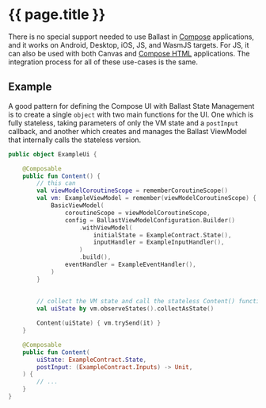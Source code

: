 ---
---

# {{ page.title }}

There is no special support needed to use Ballast in [Compose][1] applications, and it works on Android, Desktop, iOS, 
JS, and WasmJS targets. For JS, it can also be used with both Canvas and [Compose HTML][3] 
applications. The integration process for all of these use-cases is the same. 

## Example

A good pattern for defining the Compose UI with Ballast State Management is to create a single `object` with two main
functions for the UI. One which is fully stateless, taking parameters of only the VM state and a `postInput` callback, 
and another which creates and manages the Ballast ViewModel that internally calls the stateless version.

```kotlin
public object ExampleUi {

    @Composable
    public fun Content() {
        // this can 
        val viewModelCoroutineScope = rememberCoroutineScope()
        val vm: ExampleViewModel = remember(viewModelCoroutineScope) {
            BasicViewModel(
                coroutineScope = viewModelCoroutineScope,
                config = BallastViewModelConfiguration.Builder()
                    .withViewModel(
                        initialState = ExampleContract.State(),
                        inputHandler = ExampleInputHandler(),
                    )
                    .build(),
                eventHandler = ExampleEventHandler(),
            )
        }
        
        
        // collect the VM state and call the stateless Content() function
        val uiState by vm.observeStates().collectAsState()

        Content(uiState) { vm.trySend(it) }
    }

    @Composable
    public fun Content(
        uiState: ExampleContract.State,
        postInput: (ExampleContract.Inputs) -> Unit,
    ) {
        // ...
    }
}
```

[1]: https://www.jetbrains.com/lp/compose-multiplatform/
[3]: https://github.com/JetBrains/compose-multiplatform/#compose-html
